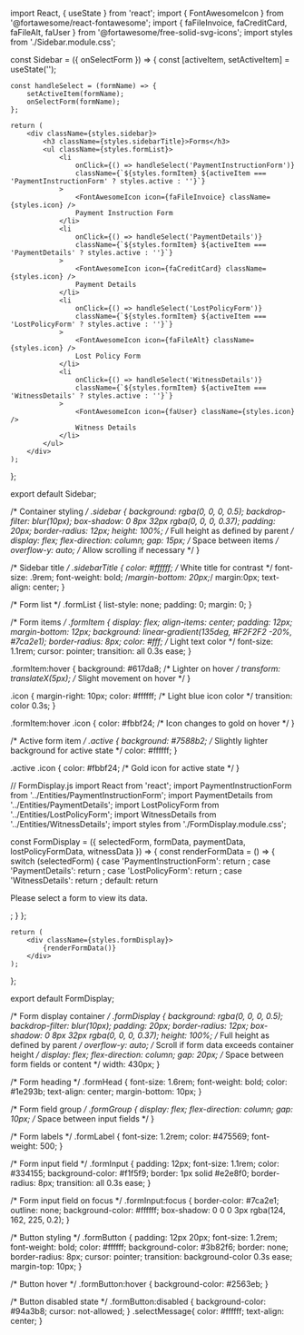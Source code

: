 import React, { useState } from 'react';
import { FontAwesomeIcon } from '@fortawesome/react-fontawesome';
import { faFileInvoice, faCreditCard, faFileAlt, faUser } from '@fortawesome/free-solid-svg-icons';
import styles from './Sidebar.module.css';

const Sidebar = ({ onSelectForm }) => {
    const [activeItem, setActiveItem] = useState('');

    const handleSelect = (formName) => {
        setActiveItem(formName);
        onSelectForm(formName);
    };

    return (
        <div className={styles.sidebar}>
            <h3 className={styles.sidebarTitle}>Forms</h3>
            <ul className={styles.formList}>
                <li 
                    onClick={() => handleSelect('PaymentInstructionForm')} 
                    className={`${styles.formItem} ${activeItem === 'PaymentInstructionForm' ? styles.active : ''}`}
                >
                    <FontAwesomeIcon icon={faFileInvoice} className={styles.icon} />
                    Payment Instruction Form
                </li>
                <li 
                    onClick={() => handleSelect('PaymentDetails')} 
                    className={`${styles.formItem} ${activeItem === 'PaymentDetails' ? styles.active : ''}`}
                >
                    <FontAwesomeIcon icon={faCreditCard} className={styles.icon} />
                    Payment Details
                </li>
                <li 
                    onClick={() => handleSelect('LostPolicyForm')} 
                    className={`${styles.formItem} ${activeItem === 'LostPolicyForm' ? styles.active : ''}`}
                >
                    <FontAwesomeIcon icon={faFileAlt} className={styles.icon} />
                    Lost Policy Form
                </li>
                <li 
                    onClick={() => handleSelect('WitnessDetails')} 
                    className={`${styles.formItem} ${activeItem === 'WitnessDetails' ? styles.active : ''}`}
                >
                    <FontAwesomeIcon icon={faUser} className={styles.icon} />
                    Witness Details
                </li>
            </ul>
        </div>
    );
};

export default Sidebar;



/* Container styling */
.sidebar {
    background: rgba(0, 0, 0, 0.5);
    backdrop-filter: blur(10px);
box-shadow: 0 8px 32px rgba(0, 0, 0, 0.37);
    padding: 20px;
    border-radius: 12px;
    height: 100%; /* Full height as defined by parent */
    display: flex;
    flex-direction: column;
    gap: 15px; /* Space between items */
    overflow-y: auto; /* Allow scrolling if necessary */
}


/* Sidebar title */
.sidebarTitle {
    color: #ffffff; /* White title for contrast */
    font-size: .9rem;
    font-weight: bold;
    /*margin-bottom: 20px;*/
    margin:0px;
    text-align: center;
}

/* Form list */
.formList {
    list-style: none;
    padding: 0;
    margin: 0;
}

/* Form items */
.formItem {
    display: flex;
    align-items: center;
    padding: 12px;
    margin-bottom: 12px;
background: linear-gradient(135deg, #F2F2F2 -20%, #7ca2e1);
border-radius: 8px;
    color: #fff; /* Light text color */
    font-size: 1.1rem;
    cursor: pointer;
    transition: all 0.3s ease;
}

.formItem:hover {
    background: #617da8; /* Lighter on hover */
    transform: translateX(5px); /* Slight movement on hover */
}

.icon {
    margin-right: 10px;
    color: #ffffff; /* Light blue icon color */
    transition: color 0.3s;
}

.formItem:hover .icon {
    color: #fbbf24; /* Icon changes to gold on hover */
}

/* Active form item */
.active {
    background: #7588b2; /* Slightly lighter background for active state */
    color: #ffffff;
}

.active .icon {
    color: #fbbf24; /* Gold icon for active state */
}





// FormDisplay.js
import React from 'react';
import PaymentInstructionForm from '../Entities/PaymentInstructionForm';
import PaymentDetails from '../Entities/PaymentDetails';
import LostPolicyForm from '../Entities/LostPolicyForm';
import WitnessDetails from '../Entities/WitnessDetails';
import styles from './FormDisplay.module.css';

const FormDisplay = ({ selectedForm, formData, paymentData, lostPolicyFormData, witnessData }) => {
    const renderFormData = () => {
        switch (selectedForm) {
            case 'PaymentInstructionForm':
                return <PaymentInstructionForm formData={formData} />;
            case 'PaymentDetails':
                return <PaymentDetails paymentData={paymentData} />;
            case 'LostPolicyForm':
                return <LostPolicyForm lostPolicyFormData={lostPolicyFormData} />;
            case 'WitnessDetails':
                return <WitnessDetails witnessData={witnessData} />;
            default:
                return <p className={styles.selectMessage}>Please select a form to view its data.</p>;
        }
    };

    return (
        <div className={styles.formDisplay}>
            {renderFormData()}
        </div>
    );
};

export default FormDisplay;



/* Form display container */
.formDisplay {
background: rgba(0, 0, 0, 0.5);
    backdrop-filter: blur(10px);
    padding: 20px;
    border-radius: 12px;
box-shadow: 0 8px 32px rgba(0, 0, 0, 0.37);
height: 100%; /* Full height as defined by parent */
    overflow-y: auto; /* Scroll if form data exceeds container height */
    display: flex;
    flex-direction: column;
    gap: 20px; /* Space between form fields or content */
    width: 430px;
}

/* Form heading */
.formHead {
    font-size: 1.6rem;
    font-weight: bold;
    color: #1e293b;
    text-align: center;
    margin-bottom: 10px;
}

/* Form field group */
.formGroup {
    display: flex;
    flex-direction: column;
    gap: 10px; /* Space between input fields */
}

/* Form labels */
.formLabel {
    font-size: 1.2rem;
    color: #475569;
    font-weight: 500;
}

/* Form input field */
.formInput {
    padding: 12px;
    font-size: 1.1rem;
    color: #334155;
    background-color: #f1f5f9;
    border: 1px solid #e2e8f0;
    border-radius: 8px;
    transition: all 0.3s ease;
}

/* Form input field on focus */
.formInput:focus {
    border-color: #7ca2e1;
    outline: none;
    background-color: #ffffff;
    box-shadow: 0 0 0 3px rgba(124, 162, 225, 0.2);
}

/* Button styling */
.formButton {
    padding: 12px 20px;
    font-size: 1.2rem;
    font-weight: bold;
    color: #ffffff;
    background-color: #3b82f6;
    border: none;
    border-radius: 8px;
    cursor: pointer;
    transition: background-color 0.3s ease;
    margin-top: 10px;
}

/* Button hover */
.formButton:hover {
    background-color: #2563eb;
}

/* Button disabled state */
.formButton:disabled {
    background-color: #94a3b8;
    cursor: not-allowed;
}
.selectMessage{
    color: #ffffff;
    text-align: center;
}
